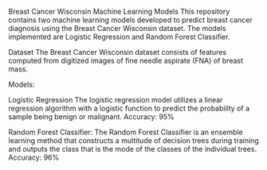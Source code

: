 Breast Cancer Wisconsin Machine Learning Models
This repository contains two machine learning models developed to predict breast cancer diagnosis using the Breast Cancer Wisconsin dataset. The models implemented are Logistic Regression and Random Forest Classifier.

Dataset
The Breast Cancer Wisconsin dataset consists of features computed from digitized images of fine needle aspirate (FNA) of breast mass. 

Models: 

Logistic Regression
The logistic regression model utilizes a linear regression algorithm with a logistic function to predict the probability of a sample being benign or malignant.
Accuracy: 95%

Random Forest Classifier:
The Random Forest Classifier is an ensemble learning method that constructs a multitude of decision trees during training and outputs the class that is the mode of the classes of the individual trees.
Accuracy: 96%
